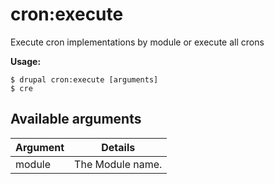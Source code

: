 # cron:execute
Execute cron implementations by module or execute all crons

**Usage:**
```
$ drupal cron:execute [arguments] 
$ cre  
```

## Available arguments
Argument | Details
---------|-------------
module | The Module name.
